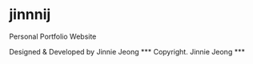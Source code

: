 # jinnnij

Personal Portfolio Website


Designed & Developed by Jinnie Jeong
*** Copyright. Jinnie Jeong ***
